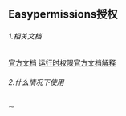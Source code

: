 Easypermissions授权
----
###### 1.相关文档
[官方文档](https://github.com/googlesamples/easypermissions)
[运行时权限官方文档解释](https://developer.android.com/training/permissions/requesting.html)
###### 2.什么情况下使用
```java
⁓
```